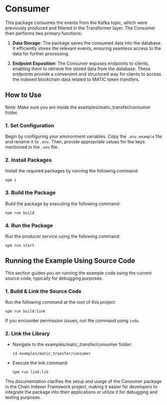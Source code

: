 # Consumer

This package consumes the events from the Kafka topic, which were previously produced and filtered in the Transformer layer. The Consumer then performs two primary functions:

1. **Data Storage**: The package saves the consumed data into the database. It efficiently stores the relevant events, ensuring seamless access to the data for further processing.

2. **Endpoint Exposition**: The Consumer exposes endpoints to clients, enabling them to retrieve the stored data from the database. These endpoints provide a convenient and structured way for clients to access the indexed blockchain data related to MATIC token transfers.

## How to Use
Note: Make sure you are inside the examples/matic_transfer/consumer folder.

### 1. Set Configuration
Begin by configuring your environment variables. Copy the `.env.example` file and rename it to `.env`. Then, provide appropriate values for the keys mentioned in the `.env` file.

### 2. Install Packages
Install the required packages by running the following command:

```
npm i
```

### 3. Build the Package
Build the package by executing the following command:

```
npm run build
```

### 4. Run the Package
Run the producer service using the following command:

```
npm run start
```

## Running the Example Using Source Code

This section guides you on running the example code using the current source code, typically for debugging purposes.

### 1. Build & Link the Source Code
Run the following command at the root of this project:

```
npm run build:link
```

If you encounter permission issues, run the command using `sudo`.


### 2. Link the Library

- Navigate to the examples/matic_transfer/consumer folder:

    ```
    cd examples/matic_transfer/consumer
    ```

- Execute the link command:

    ```
    npm run link:lib
    ```
    
This documentation clarifies the setup and usage of the Consumer package in the Chain Indexer Framework project, making it easier for developers to integrate the package into their applications or utilize it for debugging and testing purposes.

    